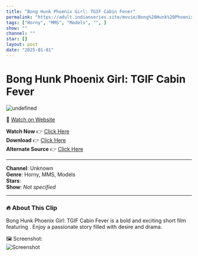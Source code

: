 ```yaml
---
title: "Bong Hunk Phoenix Girl: TGIF Cabin Fever"
permalink: "https://adult.indianseries.site/movie/Bong%20Hunk%20Phoenix%20Girl%3A%20TGIF%20Cabin%20Fever"
tags: ["Horny", "MMS", "Models", "", ]
show: ""
channel: ""
star: []
layout: post
date: "2025-01-01"
---
```


# Bong Hunk Phoenix Girl: TGIF Cabin Fever

![undefined](https://desisins.com/wp-content/uploads/2024/09/OnlyFans-Bong-Hunk-Phoenix-Girl-DesiSins.com_.jpg)

🔗 [Watch on Website](https://adult.indianseries.site/movie/Bong%20Hunk%20Phoenix%20Girl%3A%20TGIF%20Cabin%20Fever)

**Watch Now** 👉 [Click Here](https://adult.indianseries.site/movie/Bong%20Hunk%20Phoenix%20Girl%3A%20TGIF%20Cabin%20Fever)  
**Download** 👉 [Click Here](https://adult.indianseries.site/movie/Bong%20Hunk%20Phoenix%20Girl%3A%20TGIF%20Cabin%20Fever)  
**Alternate Source** 👉 [Click Here](https://adult.indianseries.site/movie/Bong%20Hunk%20Phoenix%20Girl%3A%20TGIF%20Cabin%20Fever)

---

**Channel**: Unknown  
**Genre**: Horny, MMS, Models  
**Stars**:   
**Show**: *Not specified*

---

### 🔥 About This Clip

Bong Hunk Phoenix Girl: TGIF Cabin Fever is a bold and exciting short film featuring . Enjoy a passionate story filled with desire and drama.
 
🖼️ Screenshot:  
![Screenshot](https://desisins.com/wp-content/uploads/2024/09/OnlyFans-Bong-Hunk-Phoenix-Girl-DesiSins.com_.jpg)
